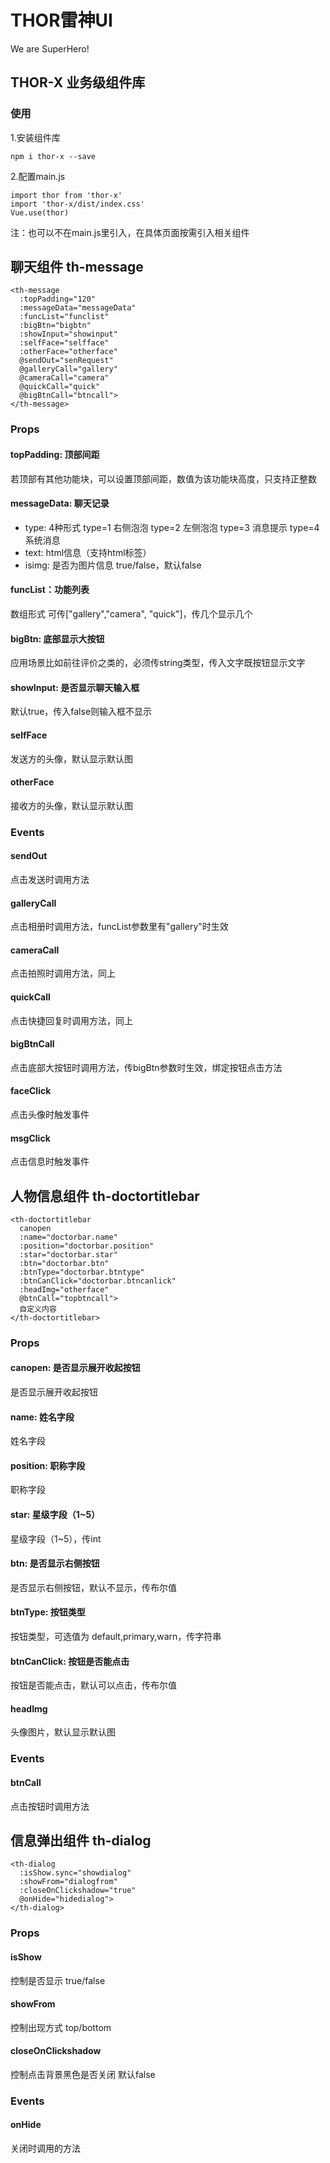 THOR雷神UI 
===

We are SuperHero!

## THOR-X 业务级组件库

### 使用

1.安装组件库

> 
    npm i thor-x --save

2.配置main.js

> 
    import thor from 'thor-x'
    import 'thor-x/dist/index.css'
    Vue.use(thor)

注：也可以不在main.js里引入，在具体页面按需引入相关组件

## 聊天组件 th-message

>
    <th-message 
      :topPadding="120"
      :messageData="messageData" 
      :funcList="funclist" 
      :bigBtn="bigbtn"
      :showInput="showinput"
      :selfFace="selfface" 
      :otherFace="otherface" 
      @sendOut="senRequest"
      @galleryCall="gallery"
      @cameraCall="camera"
      @quickCall="quick"
      @bigBtnCall="btncall">
    </th-message>

### Props

#### topPadding: 顶部间距

若顶部有其他功能块，可以设置顶部间距，数值为该功能块高度，只支持正整数

#### messageData: 聊天记录 

* type: 4种形式 type=1 右侧泡泡 type=2 左侧泡泡 type=3 消息提示 type=4 系统消息 
* text: html信息（支持html标签）
* isimg: 是否为图片信息 true/false，默认false

#### funcList：功能列表

数组形式 可传["gallery","camera", "quick"]，传几个显示几个

#### bigBtn: 底部显示大按钮

应用场景比如前往评价之类的，必须传string类型，传入文字既按钮显示文字

#### showInput: 是否显示聊天输入框

默认true，传入false则输入框不显示

#### selfFace

发送方的头像，默认显示默认图

#### otherFace

接收方的头像，默认显示默认图

### Events

#### sendOut

点击发送时调用方法

#### galleryCall

点击相册时调用方法，funcList参数里有"gallery"时生效

#### cameraCall

点击拍照时调用方法，同上

#### quickCall

点击快捷回复时调用方法，同上

#### bigBtnCall

点击底部大按钮时调用方法，传bigBtn参数时生效，绑定按钮点击方法

#### faceClick

点击头像时触发事件

#### msgClick

点击信息时触发事件

## 人物信息组件 th-doctortitlebar

>
    <th-doctortitlebar
      canopen
      :name="doctorbar.name"
      :position="doctorbar.position"
      :star="doctorbar.star"
      :btn="doctorbar.btn"
      :btnType="doctorbar.btntype"
      :btnCanClick="doctorbar.btncanlick"
      :headImg="otherface"
      @btnCall="topbtncall">
      自定义内容
    </th-doctortitlebar>

### Props

#### canopen: 是否显示展开收起按钮

是否显示展开收起按钮

#### name: 姓名字段

姓名字段

#### position: 职称字段

职称字段

#### star: 星级字段（1~5）

星级字段（1~5），传int

#### btn: 是否显示右侧按钮

是否显示右侧按钮，默认不显示，传布尔值

#### btnType: 按钮类型

按钮类型，可选值为 default,primary,warn，传字符串

#### btnCanClick: 按钮是否能点击

按钮是否能点击，默认可以点击，传布尔值

#### headImg

头像图片，默认显示默认图

### Events

#### btnCall

点击按钮时调用方法


## 信息弹出组件 th-dialog

>
    <th-dialog 
      :isShow.sync="showdialog" 
      :showFrom="dialogfrom" 
      :closeOnClickshadow="true" 
      @onHide="hidedialog">
    </th-dialog>

### Props

#### isShow

控制是否显示 true/false

#### showFrom

控制出现方式 top/bottom

#### closeOnClickshadow

控制点击背景黑色是否关闭 默认false

### Events

#### onHide

关闭时调用的方法